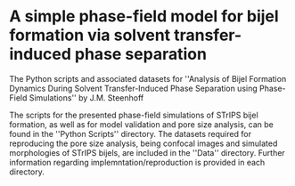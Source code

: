 # A simple phase-field model for bijel formation via solvent transfer-induced phase separation
The Python scripts and associated datasets for ''Analysis of Bijel Formation Dynamics During Solvent Transfer-Induced Phase Separation using Phase-Field Simulations'' by J.M. Steenhoff

The scripts for the presented phase-field simulations of STrIPS bijel formation, as well as for model validation and pore size analysis, can be found in the ''Python Scripts'' directory. The datasets required for reproducing the pore size analysis, being confocal images and simulated morphologies of STrIPS bijels, are included in the ''Data'' directory. Further information regarding implemntation/reproduction is provided in each directory. 
